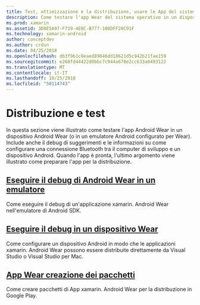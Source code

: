 ```yaml
---
title: Test, ottimizzazione e la distribuzione, usare le App del sistema operativo
description: Come testare l'app Wear del sistema operativo in un dispositivo Android (o emulatore) e prepararla per la distribuzione.
ms.prod: xamarin
ms.assetid: 3D8E5A97-F719-4E8C-B777-108DFF20C91F
ms.technology: xamarin-android
author: conceptdev
ms.author: crdun
ms.date: 04/25/2018
ms.openlocfilehash: db3f9b1c8eaed89046dd10621d5c942b21fae159
ms.sourcegitcommit: e268fd44422d0bbc7c944a678e2cc633a0493122
ms.translationtype: MT
ms.contentlocale: it-IT
ms.lasthandoff: 10/25/2018
ms.locfileid: "50114743"
---
```

# <a name="deployment-and-testing"></a>Distribuzione e test

In questa sezione viene illustrato come testare l'app Android Wear in un dispositivo Android Wear (o in un emulatore Android configurato per Wear). Include anche il debug di suggerimenti e le informazioni su come configurare una connessione Bluetooth tra il computer di sviluppo e un dispositivo Android.
Quando l'app è pronta, l'ultimo argomento viene illustrato come preparare l'app per la distribuzione.

## <a name="debug-android-wear-on-an-emulatorandroidweardeploy-testdebug-on-emulatormd"></a>[Eseguire il debug di Android Wear in un emulatore](~/android/wear/deploy-test/debug-on-emulator.md)

Come eseguire il debug di un'applicazione xamarin. Android Wear nell'emulatore di Android SDK.

## <a name="debug-on-a-wear-deviceandroidweardeploy-testdebug-on-devicemd"></a>[Eseguire il debug in un dispositivo Wear](~/android/wear/deploy-test/debug-on-device.md)

Come configurare un dispositivo Android in modo che le applicazioni xamarin. Android Wear possono essere distribuite direttamente da Visual Studio o Visual Studio per Mac.

##  <a name="packaging-wear-appsandroidweardeploy-testpackagingmd"></a>[App Wear creazione dei pacchetti](~/android/wear/deploy-test/packaging.md)

Come creare pacchetti di App xamarin. Android Wear per la distribuzione in Google Play.

